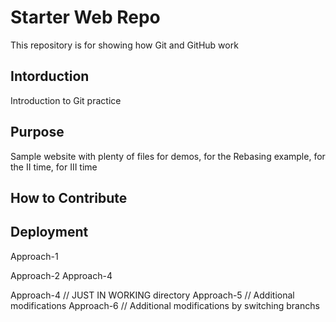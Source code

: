 # Starter Web Repo

This repository is for showing how Git and GitHub work

## Intorduction 
Introduction to Git practice
## Purpose

Sample website with plenty of files for demos, for the Rebasing example,  for the II time, for III time

## How to Contribute 

## Deployment
Approach-1

Approach-2
Approach-4

Approach-4 // JUST IN WORKING directory
Approach-5 // Additional modifications
Approach-6 // Additional modifications by switching branchs
